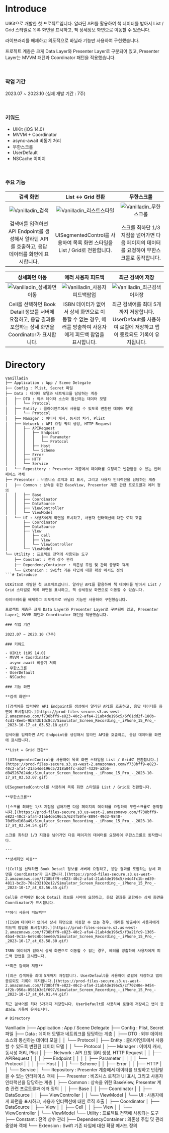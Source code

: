 # Introduce

UIKit으로 개발한 첫 프로젝트입니다. 알라딘 API를 활용하여 책 데이터를 받아서 List / Grid 스타일로 목록 화면을 표시하고, 책 상세정보 화면으로 이동할 수 있습니다.

라이브러리를 배제하고 의도적으로 바닐라 기능만 사용하여 구현했습니다.

프로젝트 계층은 크게 Data Layer와 Presenter Layer로 구분되어 있고, Presenter Layer는 MVVM 패턴과 Coordinator 패턴을 적용했습니다.

<br>

### 작업 기간

2023.07 ~ 2023.10 (실제 개발 기간 : 7주)

<br>

### 키워드

- UIKit (iOS 14.0)
- MVVM + Coordinator
- async-await 비동기 처리
- 무한스크롤
- UserDefault
- NSCache 이미지

<br>

### 주요 기능

| **검색 화면** | **List ↔ Grid 전환** | **무한스크롤** |
|:----------------:|:-------------------------:|:----------------:|
| ![Vanilladin_검색](https://github.com/wontaeyoung/Vanilladin/assets/45925685/c8334f34-7362-4ac7-ad84-bd882f6fb01f) | ![Vanilladin_리스트스타일](https://github.com/wontaeyoung/Vanilladin/assets/45925685/83eae6ba-75f2-4a80-8086-07be0ed43857) | ![Vanilladin_무한스크롤](https://github.com/wontaeyoung/Vanilladin/assets/45925685/9db3f057-6707-4d4f-8b5b-3cfab0223244) |
| 검색어를 입력하면 API Endpoint를 생성해서 알라딘 API를 호출하고, 응답 데이터를 화면에 표시합니다. | UISegmentedControl를 사용하여 목록 화면 스타일을 List / Grid로 전환합니다. | 스크롤 최하단 1/3 지점을 넘어가면 다음 페이지의 데이터를 요청하여 무한스크롤로 동작합니다. |

| **상세화면 이동** | **에러 사용자 피드백** | **최근 검색어 저장** |
|:----------------:|:-------------------------:|:----------------:|
| ![Vanilladin_상세화면이동](https://github.com/wontaeyoung/Vanilladin/assets/45925685/304764b4-b15e-4205-ad67-3df334b0e1c0) | ![Vanilladin_사용자피드백팝업](https://github.com/wontaeyoung/Vanilladin/assets/45925685/9e95036d-6404-4a39-b506-ae8f41d09fe7) | ![Vanilladin_최근검색어저장](https://github.com/wontaeyoung/Vanilladin/assets/45925685/0735666b-3b7a-467d-a988-2f713f28846f) |
| Cell을 선택하면 Book Detail 정보를 서버에 요청하고, 응답 결과를 포함하는 상세 화면을 Coordinator가 표시합니다. | ISBN 데이터가 없어서 상세 화면으로 이동할 수 없는 경우, 에러를 방출하여 사용자에게 피드백 팝업을 표시합니다. | 최근 검색어를 최대 5개까지 저장합니다. UserDefault를 사용하여 로컬에 저장하고 앱이 종료되도 기록이 유지됩니다. |



# Directory

```
Vanilladin
├── Application : App / Scene Delegate
├── Config : Plist, Secret 파일
├── Data : 데이터 모델과 네트워크를 담당하는 계층
│   ├── DTO : 외부 데이터 소스와 통신하는 데이터 모델
│   │   └── Protocol
│   ├── Entity : 클라이언트에서 사용할 수 있도록 변환된 데이터 모델
│   │   └── Protocol
│   ├── Manager : 이미지 캐시, 동시성 처리, Plist
│   ├── Network : API 요청 쿼리 생성, HTTP Request
│   │   ├── APIRequest
│   │   │   ├── Endpoint
│   │   │   │   ├── Parameter
│   │   │   │   └── Protocol
│   │   │   ├── Host
│   │   │   └── Scheme
│   │   ├── Error
│   │   ├── HTTP
│   │   └── Service
│   └── Repository : Presenter 계층에서 데이터를 요청하고 반환받을 수 있는 인터페이스 객체
├── Presenter : 비즈니스 로직과 UI 표시, 그리고 사용자 인터랙션을 담당하는 계층
│   ├── Common : 상속을 위한 BaseView, Presenter 계층 관련 프로토콜과 에러 정의
│   │   ├── Base
│   │   ├── Coordinator
│   │   ├── DataSource
│   │   ├── ViewController
│   │   └── ViewModel
│   └── UI : 사용자에게 화면을 표시하고, 사용자 인터랙션에 대한 로직 호출
│       ├── Coordinator
│       ├── DataSource
│       ├── View
│       │   ├── Cell
│       │   ├── View
│       │   └── ViewController
│       └── ViewModel
└── Utility : 프로젝트 전역에 사용되는 도구
    ├── Constant : 전역 상수 관리
    ├── DependencyContainer : 의존성 주입 및 관리 중앙화 객체
    └── Extension : Swift 기존 타입에 대한 확장 메서드 정의
```# Introduce

UIKit으로 개발한 첫 프로젝트입니다. 알라딘 API를 활용하여 책 데이터를 받아서 List / Grid 스타일로 목록 화면을 표시하고, 책 상세정보 화면으로 이동할 수 있습니다.

라이브러리를 배제하고 의도적으로 바닐라 기능만 사용하여 구현했습니다.

프로젝트 계층은 크게 Data Layer와 Presenter Layer로 구분되어 있고, Presenter Layer는 MVVM 패턴과 Coordinator 패턴을 적용했습니다.

### 작업 기간

2023.07 ~ 2023.10 (7주)

### 키워드

- UIKit (iOS 14.0)
- MVVM + Coordinator
- async-await 비동기 처리
- 무한스크롤
- UserDefault
- NSCache

### 기능 화면

**검색 화면**

![검색어를 입력하면 API Endpoint를 생성해서 알라딘 API를 호출하고, 응답 데이터를 화면에 표시합니다.](https://prod-files-secure.s3.us-west-2.amazonaws.com/f738bff9-e823-40c2-afa4-21ab4de196c5/6f61dd2f-180b-4cd1-8eeb-9b843b1dc8c3/Simulator_Screen_Recording_-_iPhone_15_Pro_-_2023-10-17_at_03.52.18.gif)

검색어를 입력하면 API Endpoint를 생성해서 알라딘 API를 호출하고, 응답 데이터를 화면에 표시합니다.

**List ↔ Grid 전환**

![UISegmentedControl를 사용하여 목록 화면 스타일을 List / Grid로 전환합니다.](https://prod-files-secure.s3.us-west-2.amazonaws.com/f738bff9-e823-40c2-afa4-21ab4de196c5/218a04fc-ab2f-4329-a2b6-d045267d24dc/Simulator_Screen_Recording_-_iPhone_15_Pro_-_2023-10-17_at_03.53.07.gif)

UISegmentedControl를 사용하여 목록 화면 스타일을 List / Grid로 전환합니다.

**무한스크롤**

![스크롤 최하단 1/3 지점을 넘어가면 다음 페이지의 데이터를 요청하여 무한스크롤로 동작합니다.](https://prod-files-secure.s3.us-west-2.amazonaws.com/f738bff9-e823-40c2-afa4-21ab4de196c5/624f50fe-8094-49d3-9840-70d5bd168a49/Simulator_Screen_Recording_-_iPhone_15_Pro_-_2023-10-17_at_03.54.54.gif)

스크롤 최하단 1/3 지점을 넘어가면 다음 페이지의 데이터를 요청하여 무한스크롤로 동작합니다.

---

**상세화면 이동**

![Cell을 선택하면 Book Detail 정보를 서버에 요청하고, 응답 결과를 포함하는 상세 화면을 Coordinator가 표시합니다.](https://prod-files-secure.s3.us-west-2.amazonaws.com/f738bff9-e823-40c2-afa4-21ab4de196c5/e4c4fc1b-ed39-4811-bc2b-78a232102e12/Simulator_Screen_Recording_-_iPhone_15_Pro_-_2023-10-17_at_03.56.45.gif)

Cell을 선택하면 Book Detail 정보를 서버에 요청하고, 응답 결과를 포함하는 상세 화면을 Coordinator가 표시합니다.

**에러 사용자 피드백**

![ISBN 데이터가 없어서 상세 화면으로 이동할 수 없는 경우, 에러를 방출하여 사용자에게 피드백 팝업을 표시합니다.](https://prod-files-secure.s3.us-west-2.amazonaws.com/f738bff9-e823-40c2-afa4-21ab4de196c5/f3a21fc9-1305-4ba4-9c1a-6e9c4bc6ee60/Simulator_Screen_Recording_-_iPhone_15_Pro_-_2023-10-17_at_03.58.30.gif)

ISBN 데이터가 없어서 상세 화면으로 이동할 수 없는 경우, 에러를 방출하여 사용자에게 피드백 팝업을 표시합니다.

**최근 검색어 저장**

![최근 검색어를 최대 5개까지 저장합니다. UserDefault를 사용하여 로컬에 저장하고 앱이 종료되도 기록이 유지됩니다.](https://prod-files-secure.s3.us-west-2.amazonaws.com/f738bff9-e823-40c2-afa4-21ab4de196c5/cf70240e-9454-4f2b-950a-0581b3d1f097/Simulator_Screen_Recording_-_iPhone_15_Pro_-_2023-10-17_at_04.01.44.gif)

최근 검색어를 최대 5개까지 저장합니다. UserDefault를 사용하여 로컬에 저장하고 앱이 종료되도 기록이 유지됩니다.

# Directory

```
Vanilladin
├── Application : App / Scene Delegate
├── Config : Plist, Secret 파일
├── Data : 데이터 모델과 네트워크를 담당하는 계층
│   ├── DTO : 외부 데이터 소스와 통신하는 데이터 모델
│   │   └── Protocol
│   ├── Entity : 클라이언트에서 사용할 수 있도록 변환된 데이터 모델
│   │   └── Protocol
│   ├── Manager : 이미지 캐시, 동시성 처리, Plist
│   ├── Network : API 요청 쿼리 생성, HTTP Request
│   │   ├── APIRequest
│   │   │   ├── Endpoint
│   │   │   │   ├── Parameter
│   │   │   │   └── Protocol
│   │   │   ├── Host
│   │   │   └── Scheme
│   │   ├── Error
│   │   ├── HTTP
│   │   └── Service
│   └── Repository : Presenter 계층에서 데이터를 요청하고 반환받을 수 있는 인터페이스 객체
├── Presenter : 비즈니스 로직과 UI 표시, 그리고 사용자 인터랙션을 담당하는 계층
│   ├── Common : 상속을 위한 BaseView, Presenter 계층 관련 프로토콜과 에러 정의
│   │   ├── Base
│   │   ├── Coordinator
│   │   ├── DataSource
│   │   ├── ViewController
│   │   └── ViewModel
│   └── UI : 사용자에게 화면을 표시하고, 사용자 인터랙션에 대한 로직 호출
│       ├── Coordinator
│       ├── DataSource
│       ├── View
│       │   ├── Cell
│       │   ├── View
│       │   └── ViewController
│       └── ViewModel
└── Utility : 프로젝트 전역에 사용되는 도구
    ├── Constant : 전역 상수 관리
    ├── DependencyContainer : 의존성 주입 및 관리 중앙화 객체
    └── Extension : Swift 기존 타입에 대한 확장 메서드 정의
```
